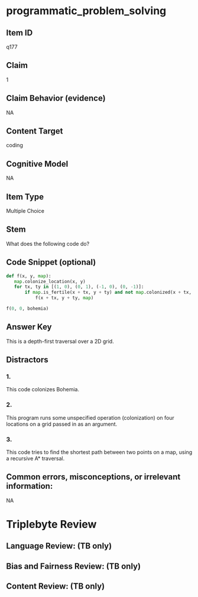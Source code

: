 # programmatic_problem_solving

## Item ID
q177

## Claim
1

## Claim Behavior (evidence)
NA

## Content Target
coding

## Cognitive Model
NA

## Item Type
Multiple Choice

## Stem
What does the following code do?

## Code Snippet (optional)
```python
def f(x, y, map):
   map.colonize_location(x, y)
   for tx, ty in [(1, 0), (0, 1), (-1, 0), (0, -1)]:
       if map.is_fertile(x + tx, y + ty) and not map.colonized(x + tx, y + ty):
           f(x + tx, y + ty, map)

f(0, 0, bohemia)
```

## Answer Key
This is a depth-first traversal over a 2D grid.

## Distractors

### 1.
This code colonizes Bohemia.

### 2.
This program runs some unspecified operation (colonization) on four locations on a grid passed in as an argument.

### 3.
This code tries to find the shortest path between two points on a map, using a recursive A* traversal.

## Common errors, misconceptions, or irrelevant information:
NA

# Triplebyte Review


## Language Review: (TB only)


## Bias and Fairness Review: (TB only)


## Content Review: (TB only)

